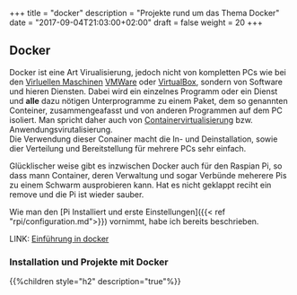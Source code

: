 ﻿+++
title = "docker"
description = "Projekte rund um das Thema Docker"
date = "2017-09-04T21:03:00+02:00"
draft = false
weight = 20
+++

## Docker

Docker ist eine Art Virualisierung, jedoch nicht von kompletten PCs wie bei den [Virluellen Maschinen](https://de.wikipedia.org/wiki/Virtuelle_Maschine) [VMWare](https://de.wikipedia.org/wiki/VMware) oder [VirtualBox](https://de.wikipedia.org/wiki/VirtualBox), sondern von Software und hieren Diensten. Dabei wird ein einzelnes Programm oder ein Dienst und **alle** dazu nötigen Unterprogramme zu einem Paket, dem so genannten Conteiner, zusammengeafasst und von anderen Programmen auf dem PC isoliert. Man spricht daher auch von [Containervirtualisierung](https://de.wikipedia.org/wiki/Containervirtualisierung) bzw. Anwendungsvirutalisierung.  
Die Verwendung dieser Conainer macht die In- und Deinstallation, sowie dier Verteilung und Bereitstellung für mehrere PCs sehr einfach.

Glücklischer weise gibt es inzwischen Docker auch für den Raspian Pi, so dass mann Container, deren Verwaltung und sogar Verbünde meherere Pis zu einem Schwarm ausprobieren kann.
Hat es nicht geklappt reciht ein remove und die Pi ist wieder sauber.

Wie man den [Pi Installiert und erste Einstellungen]({{< ref "rpi/configuration.md">}}) vornimmt, habe ich bereits beschrieben.

LINK: [Einführung in docker](https://jaxenter.de/docker-swarm-einfuehrung-65263)

### Installation und Projekte mit Docker

{{%children style="h2" description="true"%}}
